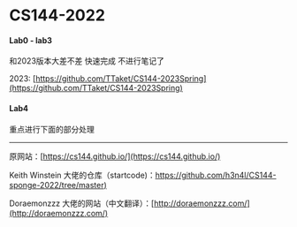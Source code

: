 # CS144-2022

#### Lab0 - lab3

和2023版本大差不差  快速完成 不进行笔记了 

2023: [https://github.com/TTaket/CS144-2023Spring](https://github.com/TTaket/CS144-2023Spring)

#### Lab4 

重点进行下面的部分处理


---

原网站：[https://cs144.github.io/](https://cs144.github.io/)

Keith Winstein 大佬的仓库（startcode)：[https://github.com/h3n4l/CS144-sponge-2022/tree/master)](https://github.com/h3n4l/CS144-sponge-2022/tree/master)

Doraemonzzz 大佬的网站（中文翻译）：[http://doraemonzzz.com/](http://doraemonzzz.com/)
